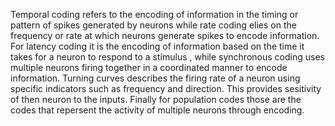 Temporal coding refers to the encoding of information in the timing or pattern of spikes generated by neurons while rate coding elies on the frequency or rate at which neurons generate spikes to encode information.
For latency coding it is the encoding of information based on the time it takes for a neuron to respond to a stimulus , while synchronous coding uses  multiple neurons firing together in a coordinated manner to encode information. Turning curves describes the firing rate of a neuron using specific indicators such as frequency and direction. This provides sesitivity of then neuron to the inputs. Finally for population codes those are the codes that repersent the activity of multiple neurons through encoding.